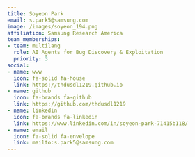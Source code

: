 ```yaml
---
title: Soyeon Park
email: s.park5@samsung.com
image: /images/soyeon_194.png
affiliation: Samsung Research America
team_memberships:
- team: multilang
  role: AI Agents for Bug Discovery & Exploitation
  priority: 3
social:
- name: www
  icon: fa-solid fa-house
  link: https://thdusdl1219.github.io
- name: github
  icon: fa-brands fa-github
  link: https://github.com/thdusdl1219
- name: linkedin
  icon: fa-brands fa-linkedin
  link: https://www.linkedin.com/in/soyeon-park-71415b118/
- name: email
  icon: fa-solid fa-envelope
  link: mailto:s.park5@samsung.com
---
```



